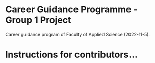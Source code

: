 # Career Guidance Programme - Group 1 Project

Career guidance program of Faculty of Applied Science (2022-11-5).

# Instructions for contributors...
